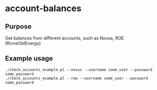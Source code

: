 # account-balances

## Purpose

Get balances from different accounts, such as Novus, ROE (RivneOblEnergo)


## Example usage

```
./check_accounts_example.pl --novus --username some_user --password some_password
./check_accounts_example.pl --roe --username some_user --password some_password
```
